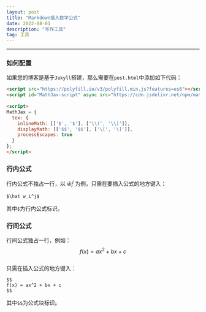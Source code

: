 ```yaml
---
layout: post	
title: "Markdown插入数学公式"	
date: 2022-08-01	
description: "写作工具"	
tag: 工具	
---
```


---
### 如何配置
如果您的博客是基于`Jekyll`搭建，那么需要在`post.html`中添加如下代码：
```html
<script src="https://polyfill.io/v3/polyfill.min.js?features=es6"></script>
<script id="MathJax-script" async src="https://cdn.jsdelivr.net/npm/mathjax@3/es5/tex-mml-chtml.js"></script>
  
<script> 
MathJax = {
  tex: {
    inlineMath: [['$', '$'], ['\\(', '\\)']],
    displayMath: [['$$', '$$'], ['\[', '\]']],
    processEscapes: true
  }
};
</script>
```
### 行内公式
行内公式不独占一行，以 $\hat w_i^j$ 为例，只需在要插入公式的地方键入：
```
$\hat w_i^j$
```
其中`$`为行内公式标识。  
### 行间公式
行间公式独占一行，例如：  
$$
f(x) = ax^2 + bx + c
$$  
只需在插入公式的地方键入：
```
$$
f(x) = ax^2 + bx + c
$$
```
其中`$$`为公式块标识。  
<br><br>
  
  

